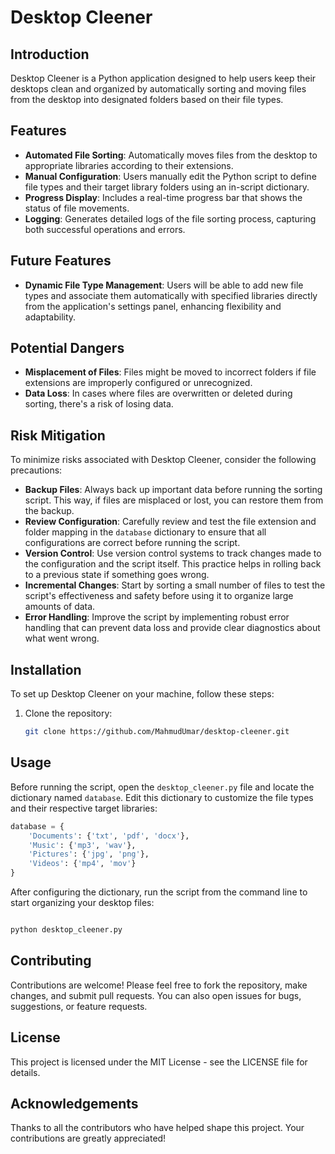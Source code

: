 
# Desktop Cleener

## Introduction

Desktop Cleener is a Python application designed to help users keep their desktops clean and organized by automatically sorting and moving files from the desktop into designated folders based on their file types.

## Features

- **Automated File Sorting**: Automatically moves files from the desktop to appropriate libraries according to their extensions.
- **Manual Configuration**: Users manually edit the Python script to define file types and their target library folders using an in-script dictionary.
- **Progress Display**: Includes a real-time progress bar that shows the status of file movements.
- **Logging**: Generates detailed logs of the file sorting process, capturing both successful operations and errors.

## Future Features

- **Dynamic File Type Management**: Users will be able to add new file types and associate them automatically with specified libraries directly from the application's settings panel, enhancing flexibility and adaptability.

## Potential Dangers

- **Misplacement of Files**: Files might be moved to incorrect folders if file extensions are improperly configured or unrecognized.
- **Data Loss**: In cases where files are overwritten or deleted during sorting, there's a risk of losing data.

## Risk Mitigation

To minimize risks associated with Desktop Cleener, consider the following precautions:

- **Backup Files**: Always back up important data before running the sorting script. This way, if files are misplaced or lost, you can restore them from the backup.
- **Review Configuration**: Carefully review and test the file extension and folder mapping in the `database` dictionary to ensure that all configurations are correct before running the script.
- **Version Control**: Use version control systems to track changes made to the configuration and the script itself. This practice helps in rolling back to a previous state if something goes wrong.
- **Incremental Changes**: Start by sorting a small number of files to test the script's effectiveness and safety before using it to organize large amounts of data.
- **Error Handling**: Improve the script by implementing robust error handling that can prevent data loss and provide clear diagnostics about what went wrong.

## Installation

To set up Desktop Cleener on your machine, follow these steps:

1. Clone the repository:

   ```bash
   git clone https://github.com/MahmudUmar/desktop-cleener.git
   ```

## Usage

Before running the script, open the `desktop_cleener.py` file and locate the dictionary named `database`. Edit this dictionary to customize the file types and their respective target libraries:

```python
database = {
    'Documents': {'txt', 'pdf', 'docx'},
    'Music': {'mp3', 'wav'},
    'Pictures': {'jpg', 'png'},
    'Videos': {'mp4', 'mov'}
}
```

After configuring the dictionary, run the script from the command line to start organizing your desktop files:

```bash

python desktop_cleener.py
```

## Contributing

Contributions are welcome! Please feel free to fork the repository, make changes, and submit pull requests. You can also open issues for bugs, suggestions, or feature requests.

## License

This project is licensed under the MIT License - see the LICENSE file for details.

## Acknowledgements

Thanks to all the contributors who have helped shape this project. Your contributions are greatly appreciated!